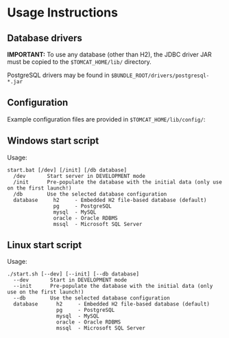 # Usage Instructions

## Database drivers

__IMPORTANT:__ 
To use any database (other than H2), the JDBC driver JAR must be copied 
to the `$TOMCAT_HOME/lib/` directory.

PostgreSQL drivers may be found in `$BUNDLE_ROOT/drivers/postgresql-*.jar`


## Configuration

Example configuration files are provided in `$TOMCAT_HOME/lib/config/`:


## Windows start script

Usage:
```
start.bat [/dev] [/init] [/db database]
  /dev       Start server in DEVELOPMENT mode                
  /init      Pre-populate the database with the initial data (only use on the first launch!)
  /db        Use the selected database configuration
  database     h2     - Embedded H2 file-based database (default)
               pg     - PostgreSQL
               mysql  - MySQL
               oracle - Oracle RDBMS
               mssql  - Microsoft SQL Server
```


## Linux start script

Usage:
```
./start.sh [--dev] [--init] [--db database]
  --dev       Start in DEVELOPMENT mode
  --init      Pre-populate the database with the initial data (only use on the first launch!)
  --db	      Use the selected database configuration
  database      h2     - Embedded H2 file-based database (default)
                pg     - PostgreSQL
                mysql  - MySQL
                oracle - Oracle RDBMS
                mssql  - Microsoft SQL Server
```
